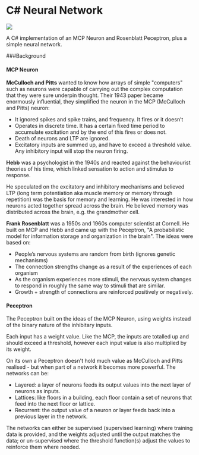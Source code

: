 C# Neural Network
=============

![](https://travis-ci.org/yetanotherchris/NeuralNetwork.svg?branch=master)


A C# implementation of an MCP Neuron and Rosenblatt Peceptron, plus a simple neural network.

###Background

#### MCP Neuron

**McCulloch and Pitts** wanted to know how arrays of simple "computers" such as neurons were capable of carrying out the complex computation that they were sure underpin thought. Their 1943 paper became enormously influential, they simplified the neuron in the MCP (McCulloch and Pitts) neuron:

- It ignored spikes and spike trains, and frequency. It fires or it doesn’t
- Operates in discrete time. It has a certain fixed time period to accumulate excitation and by the end of this fires or does not.
- Death of neurons and LTP are ignored.
- Excitatory inputs are summed up, and have to exceed a threshold value. Any inhibitory input will stop the neuron firing.

**Hebb** was a psychologist in the 1940s and reacted against the behaviourist theories of his time, which linked sensation to action and stimulus to response.

He speculated on the excitatory and inhibitory mechanisms and believed LTP (long term potentiation aka muscle memory or memory through repetition) was the basis for memory and learning. He was interested in how neurons acted together spread across the brain. He believed memory was distributed across the brain, e.g. the grandmother cell.

**Frank Rosenblatt** was a 1950s and 1960s computer scientist at Cornell. He built on MCP and Hebb and came up with the Peceptron, "A probabilistic model for information storage and organization in the brain". The ideas were based on:

- People’s nervous systems are random from birth (ignores genetic mechanisms)
- The connection strengths change as a result of the experiences of each organism
- As the organism experiences more stimuli, the nervous system changes to respond in roughly the same way to stimuli that are similar.
- Growth + strength of connections are reinforced positively or negatively.

#### Peceptron
The Peceptron built on the ideas of the MCP Neuron, using weights instead of the binary nature of the inhibitary inputs.

Each input has a weight value. Like the MCP, the inputs are totalled up and should exceed a threshold, however each input value is also multiplied by its weight. 

On its own a Peceptron doesn't hold much value as McCulloch and Pitts realised - but when part of a network it becomes more powerful. The networks can be:

- Layered: a layer of neurons feeds its output values into the next layer of neurons as inputs.
- Lattices: like floors in a building, each floor contain a set of neurons that feed into the next floor or lattice.
- Recurrent: the output value of a neuron or layer feeds back into a previous layer in the network.
 
The networks can either be supervised (supervised learning) where training data is provided, and the weights adjusted until the output matches the data; or un-supervised where the threshold function(s) adjust the values to reinforce them where needed.
   
